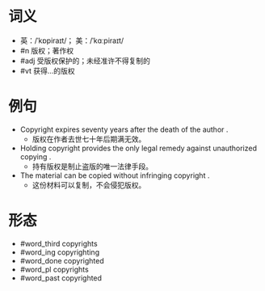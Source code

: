 # 词义
- 英：/ˈkɒpiraɪt/； 美：/ˈkɑːpiraɪt/
- #n 版权；著作权
- #adj 受版权保护的；未经准许不得复制的
- #vt 获得…的版权
# 例句
- Copyright expires seventy years after the death of the author .
	- 版权在作者去世七十年后期满无效。
- Holding copyright provides the only legal remedy against unauthorized copying .
	- 持有版权是制止盗版的唯一法律手段。
- The material can be copied without infringing copyright .
	- 这份材料可以复制，不会侵犯版权。
# 形态
- #word_third copyrights
- #word_ing copyrighting
- #word_done copyrighted
- #word_pl copyrights
- #word_past copyrighted

